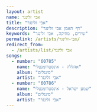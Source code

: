 ```yaml
---
layout: artist
name: אבי זלינגר
title: "אבי זלינגר"
description: "דף האמן אבי זלינגר"
keywords: "שירים, מוזיקה, אבי זלינגר"
permalink: /artists/אבי-זלינגר/
redirect_from:
  - /artists/list/אבי זלינגר
songs:
  - number: "60785"
    name: "אהללה - אינסטרומנטלי"
    album: "סינגלים"
    artist: "אבי זלינגר"
  - number: "60786"
    name: "שמע ישראל - אינסטרומנטלי"
    album: "סינגלים"
    artist: "אבי זלינגר"
---
```

